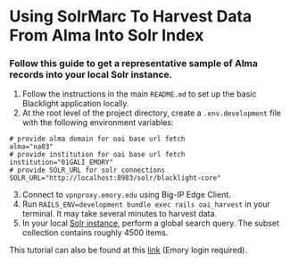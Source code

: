 # Using SolrMarc To Harvest Data From Alma Into Solr Index

### Follow this guide to get a representative sample of Alma records into your local Solr instance.

1. Follow the instructions in the main `README.md` to set up the basic Blacklight application locally.
2. At the root level of the project directory, create a `.env.development` file with the following environment variables:
```
# provide alma domain for oai base url fetch
alma="na03"
# provide institution for oai base url fetch
institution="01GALI_EMORY"
# provide SOLR_URL for solr connections
SOLR_URL="http://localhost:8983/solr/blacklight-core"
```
3. Connect to `vpnproxy.emory.edu` using Big-IP Edge Client.
4. Run `RAILS_ENV=development bundle exec rails oai_harvest` in your terminal. It may take several minutes to harvest data.
5. In your local [Solr instance](http://localhost:8983/solr/#/blacklight-core/query), perform a global search query. The subset collection contains roughly 4500 items.

This tutorial can also be found at this [link](https://wiki.emory.edu/display/BDL/Using+SolrMarc+to+harvest+data+from+Alma+into+Solr+Index) (Emory login required).